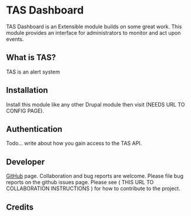 # TAS Dashboard

TAS Dashboard is an Extensible module builds on some great work. This module provides an interface for administrators to monitor and act upon events.

## What is TAS?

TAS is an alert system

## Installation

Install this module like any other Drupal module then visit (NEEDS URL TO CONFIG PAGE).

## Authentication

Todo... write about how you gain access to the TAS API.

## Developer

[GitHub](https:LightMinder/tas-dash.git) page.
Collaboration and bug reports are welcome. Please file bug reports on the github issues page. Please see ( THIS URL TO COLLABORATION INSTRUCTIONS ) for how to contribute to the project.

## Credits


